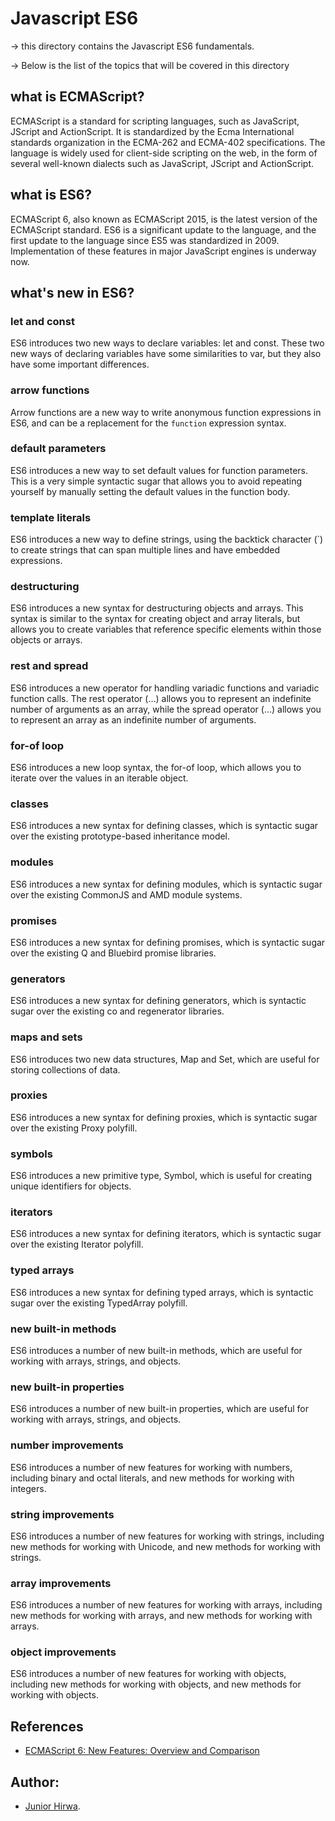 # Javascript ES6

-> this directory contains the Javascript ES6 fundamentals.

-> Below is the list of the topics that will be covered in this directory

## what is ECMAScript?

ECMAScript is a standard for scripting languages, such as JavaScript, JScript and ActionScript. It is standardized by the Ecma International standards organization in the ECMA-262 and ECMA-402 specifications. The language is widely used for client-side scripting on the web, in the form of several well-known dialects such as JavaScript, JScript and ActionScript.

## what is ES6?

ECMAScript 6, also known as ECMAScript 2015, is the latest version of the ECMAScript standard. ES6 is a significant update to the language, and the first update to the language since ES5 was standardized in 2009. Implementation of these features in major JavaScript engines is underway now.


## what's new in ES6?

### let and const

ES6 introduces two new ways to declare variables: let and const. These two new ways of declaring variables have some similarities to var, but they also have some important differences.


### arrow functions

Arrow functions are a new way to write anonymous function expressions in ES6, and can be a replacement for the `function` expression syntax.

### default parameters

ES6 introduces a new way to set default values for function parameters. This is a very simple syntactic sugar that allows you to avoid repeating yourself by manually setting the default values in the function body.

### template literals

ES6 introduces a new way to define strings, using the backtick character (`) to create strings that can span multiple lines and have embedded expressions.

### destructuring

ES6 introduces a new syntax for destructuring objects and arrays. This syntax is similar to the syntax for creating object and array literals, but allows you to create variables that reference specific elements within those objects or arrays.

### rest and spread

ES6 introduces a new operator for handling variadic functions and variadic function calls. The rest operator (…) allows you to represent an indefinite number of arguments as an array, while the spread operator (…) allows you to represent an array as an indefinite number of arguments.

### for-of loop

ES6 introduces a new loop syntax, the for-of loop, which allows you to iterate over the values in an iterable object.

### classes

ES6 introduces a new syntax for defining classes, which is syntactic sugar over the existing prototype-based inheritance model.

### modules

ES6 introduces a new syntax for defining modules, which is syntactic sugar over the existing CommonJS and AMD module systems.

### promises

ES6 introduces a new syntax for defining promises, which is syntactic sugar over the existing Q and Bluebird promise libraries.

### generators

ES6 introduces a new syntax for defining generators, which is syntactic sugar over the existing co and regenerator libraries.

### maps and sets

ES6 introduces two new data structures, Map and Set, which are useful for storing collections of data.

### proxies

ES6 introduces a new syntax for defining proxies, which is syntactic sugar over the existing Proxy polyfill.

### symbols

ES6 introduces a new primitive type, Symbol, which is useful for creating unique identifiers for objects.

### iterators

ES6 introduces a new syntax for defining iterators, which is syntactic sugar over the existing Iterator polyfill.

### typed arrays

ES6 introduces a new syntax for defining typed arrays, which is syntactic sugar over the existing TypedArray polyfill.

### new built-in methods

ES6 introduces a number of new built-in methods, which are useful for working with arrays, strings, and objects.

### new built-in properties

ES6 introduces a number of new built-in properties, which are useful for working with arrays, strings, and objects.

### number improvements

ES6 introduces a number of new features for working with numbers, including binary and octal literals, and new methods for working with integers.

### string improvements

ES6 introduces a number of new features for working with strings, including new methods for working with Unicode, and new methods for working with strings.

### array improvements

ES6 introduces a number of new features for working with arrays, including new methods for working with arrays, and new methods for working with arrays.

### object improvements

ES6 introduces a number of new features for working with objects, including new methods for working with objects, and new methods for working with objects.




## References

- [ECMAScript 6: New Features: Overview and Comparison](http://es6-features.org/#Constants)


## Author:

- [Junior Hirwa](https://github.com/HIRWA13).